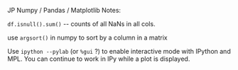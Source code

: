 JP Numpy / Pandas / Matplotlib Notes:


`df.isnull().sum()` -- counts of all NaNs in all cols.

use `argsort()` in numpy to sort by a column in a matrix




Use `ipython --pylab` (or `%gui` ?) to enable interactive mode with IPython and MPL.  You can continue to work in IPy while a plot is displayed.
